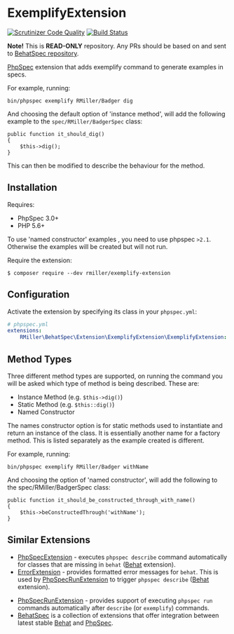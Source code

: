 ExemplifyExtension
==================

[![Scrutinizer Code Quality](https://scrutinizer-ci.com/g/richardmiller/ExemplifyExtension/badges/quality-score.png?b=master)](https://scrutinizer-ci.com/g/richardmiller/ExemplifyExtension/?branch=master)
[![Build Status](https://scrutinizer-ci.com/g/richardmiller/ExemplifyExtension/badges/build.png?b=master)](https://scrutinizer-ci.com/g/richardmiller/ExemplifyExtension/build-status/master)

**Note!** This is **READ-ONLY** repository. Any PRs should be based on and sent
to [BehatSpec repository](https://github.com/richardmiller/BehatSpec).

[PhpSpec](http://www.phpspec.net/en/stable) extension that adds exemplify
command to generate examples in specs.

For example, running:

```
bin/phpspec exemplify RMiller/Badger dig
```

And choosing the default option of 'instance method', will add the following example
to the `spec/RMiller/BadgerSpec` class:

```
public function it_should_dig()
{
    $this->dig();
}
```

This can then be modified to describe the behaviour for the method.

## Installation

Requires:

* PhpSpec 3.0+
* PHP 5.6+

To use 'named constructor' examples , you need to use phpspec `>2.1`.
Otherwise the examples will be created but will not run.

Require the extension:

```
$ composer require --dev rmiller/exemplify-extension
```

## Configuration

Activate the extension by specifying its class in your `phpspec.yml`:

```yaml
# phpspec.yml
extensions:
    RMiller\BehatSpec\Extension\ExemplifyExtension\ExemplifyExtension: ~
```

## Method Types

Three different method types are supported, on running the command you will be
asked which type of method is being described. These are:

* Instance Method (e.g. `$this->dig()`)
* Static Method (e.g. `$this::dig()`)
* Named Constructor

The names constructor option is for static methods used to instantiate and return
an instance of the class. It is essentially another name for a factory method. This
is listed separately as the example created is different.

For example, running:

```
bin/phpspec exemplify RMiller/Badger withName
```

And choosing the option of 'named constructor', will add the following
to the spec/RMiller/BadgerSpec class:

```
public function it_should_be_constructed_through_with_name()
{
    $this->beConstructedThrough('withName');
}
```

## Similar Extensions

* [PhpSpecExtension][10] - executes `phpspec describe` command automatically
  for classes that are missing in `behat` ([Behat][1] extension).
* [ErrorExtension][11] - provides formatted error messages for `behat`. This is
  used by [PhpSpecRunExtension][20] to trigger `phpspec describe` ([Behat][1]
  extension).
- [PhpSpecRunExtension][20] - provides support of executing `phpspec run` commands automatically after `describe` (or `exemplify`) commands.
- [BehatSpec][3] is a collection of extensions that offer integration
  between latest stable [Behat][1] and [PhpSpec][2].


[1]: http://docs.behat.org/en/stable
[2]: http://phpspec.net/en/stable
[3]: https://github.com/richardmiller/BehatSpec
[10]: https://github.com/richardmiller/PhpSpecExtension
[11]: https://github.com/richardmiller/ErrorExtension
[20]: https://github.com/richardmiller/PhpSpecRunExtension
[21]: https://github.com/richardmiller/ExemplifyExtension

